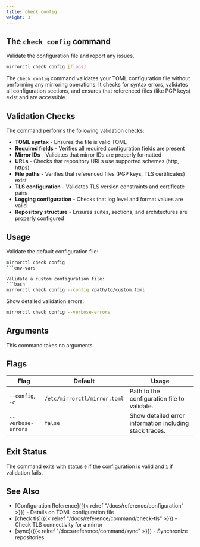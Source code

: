 ```yaml
---
title: check config
weight: 3
---
```


## The `check config` command

Validate the configuration file and report any issues.

```bash
mirrorctl check config [flags]
```

The `check config` command validates your TOML configuration file without performing any mirroring
operations. It checks for syntax errors, validates all configuration sections, and ensures that
referenced files (like PGP keys) exist and are accessible.

## Validation Checks

The command performs the following validation checks:

- **TOML syntax** - Ensures the file is valid TOML
- **Required fields** - Verifies all required configuration fields are present
- **Mirror IDs** - Validates that mirror IDs are properly formatted
- **URLs** - Checks that repository URLs use supported schemes (http, https)
- **File paths** - Verifies that referenced files (PGP keys, TLS certificates) exist
- **TLS configuration** - Validates TLS version constraints and certificate pairs
- **Logging configuration** - Checks that log level and format values are valid
- **Repository structure** - Ensures suites, sections, and architectures are properly configured

## Usage

Validate the default configuration file:
```bash
mirrorctl check config
```env-vars

Validate a custom configuration file:
```bash
mirrorctl check config --config /path/to/custom.toml
```

Show detailed validation errors:
```bash
mirrorctl check config --verbose-errors
```

## Arguments

This command takes no arguments.

## Flags

| Flag | Default | Usage |
|------|---------|-------|
| `--config`, `-c` | `/etc/mirrorctl/mirror.toml` | Path to the configuration file to validate. |
| `--verbose-errors` | `false` | Show detailed error information including stack traces. |

## Exit Status

The command exits with status `0` if the configuration is valid and `1` if validation fails.

## See Also

- [Configuration Reference]({{< relref "/docs/reference/configuration" >}}) - Details on TOML
  configuration file
- [check tls]({{< relref "/docs/reference/command/check-tls" >}}) - Check TLS connectivity for a
  mirror
- [sync]({{< relref "/docs/reference/command/sync" >}}) - Synchronize repositories

